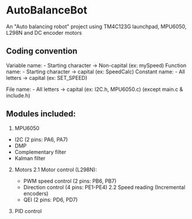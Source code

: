 # AutoBalanceBot
An "Auto balancing robot" project using TM4C123G launchpad, MPU6050, L298N and DC encoder motors

Coding convention
-
Variable name:
	- Starting character -> Non-capital (ex: mySpeed)
Function name:
	- Starting character -> capital (ex: SpeedCalc)
Constant name:
	- All letters -> capital (ex: SET_SPEED)

File name:
	- All letters -> capital (ex: I2C.h, MPU6050.c) (except main.c & include.h)


Modules included:
-

1. MPU6050
  - I2C (2 pins: PA6, PA7)
  - DMP
  - Complementary filter
  - Kalman filter

2. Motors
  2.1 Motor control (L298N):
    - PWM speed control (2 pins: PB6, PB7)
    - Direction control (4 pins: PE1-PE4)
  2.2 Speed reading (Incremental encoders)
    - QEI (2 pins: PD6, PD7)

3. PID control

